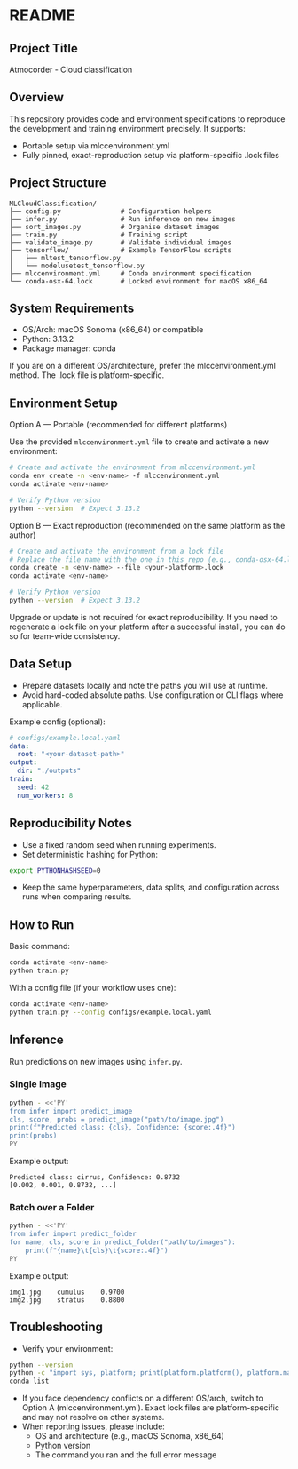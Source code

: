 # README
## Project Title
Atmocorder - Cloud classification
## Overview
This repository provides code and environment specifications to reproduce the development and training environment precisely. It supports:
- Portable setup via mlccenvironment.yml
- Fully pinned, exact-reproduction setup via platform-specific .lock files

## Project Structure

```
MLCloudClassification/
├── config.py               # Configuration helpers
├── infer.py                # Run inference on new images
├── sort_images.py          # Organise dataset images
├── train.py                # Training script
├── validate_image.py       # Validate individual images
├── tensorflow/             # Example TensorFlow scripts
│   ├── mltest_tensorflow.py
│   └── modelusetest_tensorflow.py
├── mlccenvironment.yml     # Conda environment specification
└── conda-osx-64.lock       # Locked environment for macOS x86_64
```

## System Requirements
- OS/Arch: macOS Sonoma (x86_64) or compatible
- Python: 3.13.2
- Package manager: conda

If you are on a different OS/architecture, prefer the mlccenvironment.yml method. The .lock file is platform-specific.
## Environment Setup
Option A — Portable (recommended for different platforms)

Use the provided `mlccenvironment.yml` file to create and activate a new environment:
``` bash
# Create and activate the environment from mlccenvironment.yml
conda env create -n <env-name> -f mlccenvironment.yml
conda activate <env-name>

# Verify Python version
python --version  # Expect 3.13.2
```
Option B — Exact reproduction (recommended on the same platform as the author)
``` bash
# Create and activate the environment from a lock file
# Replace the file name with the one in this repo (e.g., conda-osx-64.lock)
conda create -n <env-name> --file <your-platform>.lock
conda activate <env-name>

# Verify Python version
python --version  # Expect 3.13.2
```
Upgrade or update is not required for exact reproducibility. If you need to regenerate a lock file on your platform after a successful install, you can do so for team-wide consistency.
## Data Setup
- Prepare datasets locally and note the paths you will use at runtime.
- Avoid hard-coded absolute paths. Use configuration or CLI flags where applicable.

Example config (optional):
``` yaml
# configs/example.local.yaml
data:
  root: "<your-dataset-path>"
output:
  dir: "./outputs"
train:
  seed: 42
  num_workers: 8
```
## Reproducibility Notes
- Use a fixed random seed when running experiments.
- Set deterministic hashing for Python:
``` bash
export PYTHONHASHSEED=0
```
- Keep the same hyperparameters, data splits, and configuration across runs when comparing results.

## How to Run
Basic command:
``` bash
conda activate <env-name>
python train.py
```
With a config file (if your workflow uses one):
``` bash
conda activate <env-name>
python train.py --config configs/example.local.yaml
```

## Inference
Run predictions on new images using `infer.py`.

### Single Image
```bash
python - <<'PY'
from infer import predict_image
cls, score, probs = predict_image("path/to/image.jpg")
print(f"Predicted class: {cls}, Confidence: {score:.4f}")
print(probs)
PY
```
Example output:
```
Predicted class: cirrus, Confidence: 0.8732
[0.002, 0.001, 0.8732, ...]
```

### Batch over a Folder
```bash
python - <<'PY'
from infer import predict_folder
for name, cls, score in predict_folder("path/to/images"):
    print(f"{name}\t{cls}\t{score:.4f}")
PY
```
Example output:
```
img1.jpg    cumulus    0.9700
img2.jpg    stratus    0.8800
```
## Troubleshooting
- Verify your environment:
``` bash
python --version
python -c "import sys, platform; print(platform.platform(), platform.machine()); print(sys.version)"
conda list
```
- If you face dependency conflicts on a different OS/arch, switch to Option A (mlccenvironment.yml). Exact lock files are platform-specific and may not resolve on other systems.
- When reporting issues, please include:
    - OS and architecture (e.g., macOS Sonoma, x86_64)
    - Python version
    - The command you ran and the full error message
